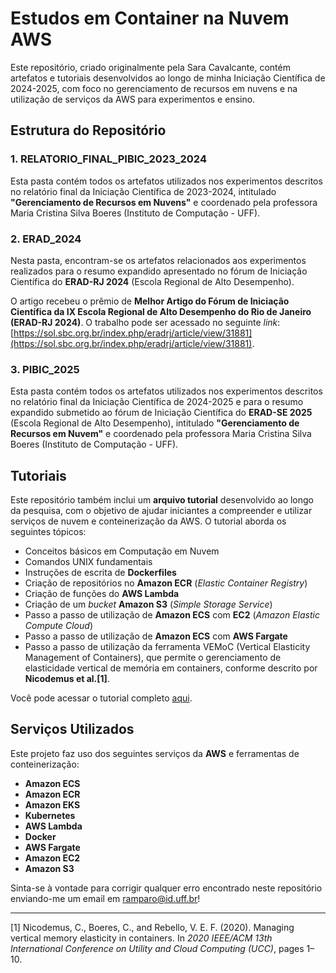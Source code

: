 # Estudos em Container na Nuvem AWS

Este repositório, criado originalmente pela Sara Cavalcante, contém artefatos e tutoriais desenvolvidos ao longo de minha Iniciação Científica de 2024-2025, com foco no gerenciamento de recursos em nuvens e na utilização de serviços da AWS para experimentos e ensino.

## Estrutura do Repositório

### 1. **RELATORIO_FINAL_PIBIC_2023_2024**
Esta pasta contém todos os artefatos utilizados nos experimentos descritos no relatório final da Iniciação Científica de 2023-2024, intitulado **"Gerenciamento de Recursos em Nuvens"** e coordenado pela professora Maria Cristina Silva Boeres (Instituto de Computação - UFF). 

### 2. **ERAD_2024**
Nesta pasta, encontram-se os artefatos relacionados aos experimentos realizados para o resumo expandido apresentado no fórum de Iniciação Científica do **ERAD-RJ 2024** (Escola Regional de Alto Desempenho).

O artigo recebeu o prêmio de **Melhor Artigo do Fórum de Iniciação Científica da IX Escola Regional de Alto Desempenho do Rio de Janeiro (ERAD-RJ 2024)**. O trabalho pode ser acessado no seguinte _link_: [https://sol.sbc.org.br/index.php/eradrj/article/view/31881](https://sol.sbc.org.br/index.php/eradrj/article/view/31881).

### 3. **PIBIC_2025**
Esta pasta contém todos os artefatos utilizados nos experimentos descritos no relatório final da Iniciação Científica de 2024-2025 e para o resumo expandido submetido ao fórum de Iniciação Científica do **ERAD-SE 2025** (Escola Regional de Alto Desempenho), intitulado **"Gerenciamento de Recursos em Nuvem"** e coordenado pela professora Maria Cristina Silva Boeres (Instituto de Computação - UFF). 


## Tutoriais

Este repositório também inclui um **arquivo tutorial** desenvolvido ao longo da pesquisa, com o objetivo de ajudar iniciantes a compreender e utilizar serviços de nuvem e conteinerização da AWS. O tutorial aborda os seguintes tópicos:

- Conceitos básicos em Computação em Nuvem
- Comandos UNIX fundamentais
- Instruções de escrita de **Dockerfiles**
- Criação de repositórios no **Amazon ECR** (_Elastic Container Registry_)
- Criação de funções do **AWS Lambda**
- Criação de um _bucket_ **Amazon S3** (_Simple Storage Service_)
- Passo a passo de utilização de **Amazon ECS** com **EC2** (_Amazon Elastic Compute Cloud_) 
- Passo a passo de utilização de **Amazon ECS** com **AWS Fargate**
- Passo a passo de utilização da ferramenta VEMoC (Vertical Elasticity Management of Containers), que permite o gerenciamento de elasticidade vertical de memória em containers, conforme descrito por **Nicodemus et al.\[1\]**.

Você pode acessar o tutorial completo [aqui](https://docs.google.com/document/d/1BYJx32pcGeCqaitQW26pobPJ-2dd-LrGgrfkrmMjOvA/edit?usp=sharing).

## Serviços Utilizados

Este projeto faz uso dos seguintes serviços da **AWS** e ferramentas de conteinerização:

- **Amazon ECS**
- **Amazon ECR**
- **Amazon EKS**
- **Kubernetes**
- **AWS Lambda**
- **Docker**
- **AWS Fargate**
- **Amazon EC2**
- **Amazon S3**

Sinta-se à vontade para corrigir qualquer erro encontrado neste repositório enviando-me um email em ramparo@id.uff.br!

---

\[1\] Nicodemus, C., Boeres, C., and Rebello, V. E. F. (2020). Managing vertical memory elasticity in containers. In *2020 IEEE/ACM 13th International Conference on Utility and Cloud Computing (UCC)*, pages 1–10.
